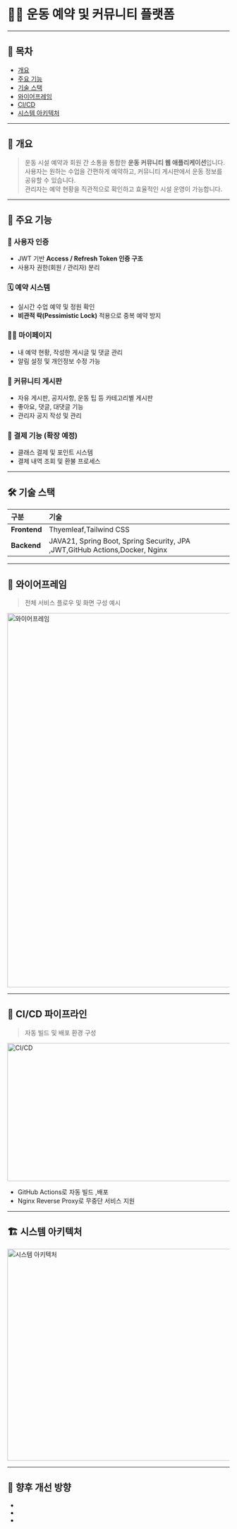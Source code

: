 # 🏋️‍♀️ 운동 예약 및 커뮤니티 플랫폼

---

## 📑 목차
- [개요](#-개요)
- [주요 기능](#-주요-기능)
- [기술 스택](#-기술-스택)
- [와이어프레임](#-와이어프레임)
- [CI/CD](#-cicd)
- [시스템 아키텍처](#-시스템-아키텍처)

---

## 🧠 개요
> 운동 시설 예약과 회원 간 소통을 통합한 **운동 커뮤니티 웹 애플리케이션**입니다.  
> 사용자는 원하는 수업을 간편하게 예약하고, 커뮤니티 게시판에서 운동 정보를 공유할 수 있습니다.  
> 관리자는 예약 현황을 직관적으로 확인하고 효율적인 시설 운영이 가능합니다.

---

## 🩻 주요 기능

### 🔐 사용자 인증
- JWT 기반 **Access / Refresh Token 인증 구조**
- 사용자 권한(회원 / 관리자) 분리

### 🗓️ 예약 시스템
- 실시간 수업 예약 및 정원 확인
- **비관적 락(Pessimistic Lock)** 적용으로 중복 예약 방지

### 🧍‍♀️ 마이페이지
- 내 예약 현황, 작성한 게시글 및 댓글 관리
- 알림 설정 및 개인정보 수정 가능

### 💬 커뮤니티 게시판
- 자유 게시판, 공지사항, 운동 팁 등 카테고리별 게시판
- 좋아요, 댓글, 대댓글 기능
- 관리자 공지 작성 및 관리

### 🧾 결제 기능 (확장 예정)
- 클래스 결제 및 포인트 시스템
- 결제 내역 조회 및 환불 프로세스

---

## 🛠 기술 스택

| 구분 | 기술                                                                          |
|:--|:----------------------------------------------------------------------------|
| **Frontend** | Thyemleaf,Tailwind CSS                                                      |
| **Backend** | JAVA21, Spring Boot, Spring Security, JPA ,JWT,GitHub Actions,Docker, Nginx |


---

## 📐 와이어프레임
> 전체 서비스 플로우 및 화면 구성 예시

<img width="1118" height="846" alt="와이어프레임" src="https://github.com/user-attachments/assets/e57eed50-a48b-4c7b-a2ce-01a15a7235c0" />

---

## 🚀 CI/CD 파이프라인
> 자동 빌드 및 배포 환경 구성

<img width="635" height="312" alt="CI/CD" src="https://github.com/user-attachments/assets/83b0cdc1-6a47-4296-aef7-55c8cb45a1a7" />

- GitHub Actions로 자동 빌드 ,배포
- Nginx Reverse Proxy로 무중단 서비스 지원

---

## 🏗 시스템 아키텍처

<img width="829" height="479" alt="시스템 아키텍처" src="https://github.com/user-attachments/assets/4a6bf3c7-b806-4d4d-ad5a-6318695b7848" />

---

## 💬 향후 개선 방향
- 
- 
-
